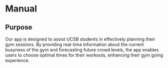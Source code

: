 # Manual

## Purpose
Our app is designed to assist UCSB students in effectively planning their gym sessions. By providing real-time information about the current busyness of the gym and forecasting future crowd levels, the app enables users to choose optimal times for their workouts, enhancing their gym going experience.
